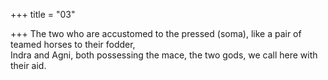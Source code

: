 +++
title = "03"

+++
The two who are accustomed to the pressed (soma), like a pair of teamed  horses to their fodder,  
Indra and Agni, both possessing the mace, the two gods, we call here  with their aid.  